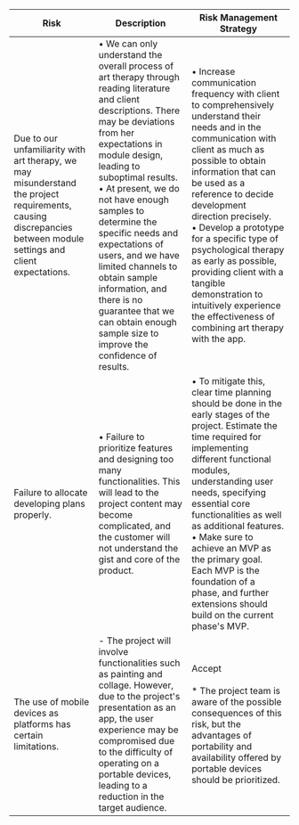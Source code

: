 | **Risk** | **Description** | **Risk Management Strategy** |
|------|-------------|-----------------------|
| Due to our unfamiliarity with art therapy, we may misunderstand the project requirements, causing discrepancies between module settings and client expectations. | • We can only understand the overall process of art therapy through reading literature and client descriptions. There may be deviations from her expectations in module design, leading to suboptimal results. <br>• At present, we do not have enough samples to determine the specific needs and expectations of users, and we have limited channels to obtain sample information, and there is no guarantee that we can obtain enough sample size to improve the confidence of results. | • Increase communication frequency with client to comprehensively understand their needs and in the communication with client as much as possible to obtain information that can be used as a reference to decide development direction precisely. <br>• Develop a prototype for a specific type of psychological therapy as early as possible, providing client with a tangible demonstration to intuitively experience the effectiveness of combining art therapy with the app. |
| Failure to allocate developing plans properly. | • Failure to prioritize features and designing too many functionalities. This will lead to the project content may become complicated, and the customer will not understand the gist and core of the product. | • To mitigate this, clear time planning should be done in the early stages of the project. Estimate the time required for implementing different functional modules, understanding user needs, specifying essential core functionalities as well as additional features. <br>• Make sure to achieve an MVP as the primary goal. Each MVP is the foundation of a phase, and further extensions should build on the current phase's MVP. |
| The use of mobile devices as platforms has certain limitations. |  - The project will involve functionalities such as painting and collage. However, due to the project's presentation as an app, the user experience may be compromised due to the difficulty of operating on a portable devices, leading to a reduction in the target audience. | Accept <br> <br> * The project team is aware of the possible consequences of this risk, but the advantages of portability and availability offered by portable devices should be prioritized. |
